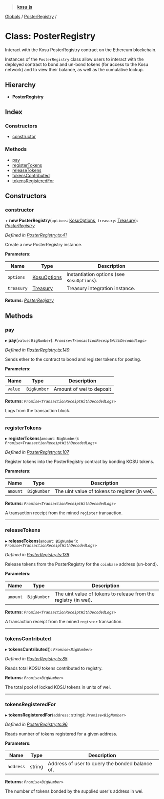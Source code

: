 > **[kosu.js](../README.md)**

[Globals](../globals.md) / [PosterRegistry](posterregistry.md) /

# Class: PosterRegistry

Interact with the Kosu PosterRegistry contract on the Ethereum blockchain.

Instances of the `PosterRegistry` class allow users to interact with the
deployed contract to bond and un-bond tokens (for access to the Kosu network)
and to view their balance, as well as the cumulative lockup.

## Hierarchy

-   **PosterRegistry**

## Index

### Constructors

-   [constructor](posterregistry.md#constructor)

### Methods

-   [pay](posterregistry.md#pay)
-   [registerTokens](posterregistry.md#registertokens)
-   [releaseTokens](posterregistry.md#releasetokens)
-   [tokensContributed](posterregistry.md#tokenscontributed)
-   [tokensRegisteredFor](posterregistry.md#tokensregisteredfor)

## Constructors

### constructor

\+ **new PosterRegistry**(`options`: [KosuOptions](../interfaces/kosuoptions.md), `treasury`: [Treasury](treasury.md)): _[PosterRegistry](posterregistry.md)_

_Defined in [PosterRegistry.ts:41](https://github.com/ParadigmFoundation/kosu-monorepo/blob/2f37cabf/packages/kosu.js/src/PosterRegistry.ts#L41)_

Create a new PosterRegistry instance.

**Parameters:**

| Name       | Type                                        | Description                                |
| ---------- | ------------------------------------------- | ------------------------------------------ |
| `options`  | [KosuOptions](../interfaces/kosuoptions.md) | Instantiation options (see `KosuOptions`). |
| `treasury` | [Treasury](treasury.md)                     | Treasury integration instance.             |

**Returns:** _[PosterRegistry](posterregistry.md)_

## Methods

### pay

▸ **pay**(`value`: `BigNumber`): _`Promise<TransactionReceiptWithDecodedLogs>`_

_Defined in [PosterRegistry.ts:149](https://github.com/ParadigmFoundation/kosu-monorepo/blob/2f37cabf/packages/kosu.js/src/PosterRegistry.ts#L149)_

Sends ether to the contract to bond and register tokens for posting.

**Parameters:**

| Name    | Type        | Description              |
| ------- | ----------- | ------------------------ |
| `value` | `BigNumber` | Amount of wei to deposit |

**Returns:** _`Promise<TransactionReceiptWithDecodedLogs>`_

Logs from the transaction block.

---

### registerTokens

▸ **registerTokens**(`amount`: `BigNumber`): _`Promise<TransactionReceiptWithDecodedLogs>`_

_Defined in [PosterRegistry.ts:107](https://github.com/ParadigmFoundation/kosu-monorepo/blob/2f37cabf/packages/kosu.js/src/PosterRegistry.ts#L107)_

Register tokens into the PosterRegistry contract by bonding KOSU tokens.

**Parameters:**

| Name     | Type        | Description                                    |
| -------- | ----------- | ---------------------------------------------- |
| `amount` | `BigNumber` | The uint value of tokens to register (in wei). |

**Returns:** _`Promise<TransactionReceiptWithDecodedLogs>`_

A transaction receipt from the mined `register` transaction.

---

### releaseTokens

▸ **releaseTokens**(`amount`: `BigNumber`): _`Promise<TransactionReceiptWithDecodedLogs>`_

_Defined in [PosterRegistry.ts:138](https://github.com/ParadigmFoundation/kosu-monorepo/blob/2f37cabf/packages/kosu.js/src/PosterRegistry.ts#L138)_

Release tokens from the PosterRegistry for the `coinbase` address (un-bond).

**Parameters:**

| Name     | Type        | Description                                                     |
| -------- | ----------- | --------------------------------------------------------------- |
| `amount` | `BigNumber` | The uint value of tokens to release from the registry (in wei). |

**Returns:** _`Promise<TransactionReceiptWithDecodedLogs>`_

A transaction receipt from the mined `register` transaction.

---

### tokensContributed

▸ **tokensContributed**(): _`Promise<BigNumber>`_

_Defined in [PosterRegistry.ts:85](https://github.com/ParadigmFoundation/kosu-monorepo/blob/2f37cabf/packages/kosu.js/src/PosterRegistry.ts#L85)_

Reads total KOSU tokens contributed to registry.

**Returns:** _`Promise<BigNumber>`_

The total pool of locked KOSU tokens in units of wei.

---

### tokensRegisteredFor

▸ **tokensRegisteredFor**(`address`: string): _`Promise<BigNumber>`_

_Defined in [PosterRegistry.ts:96](https://github.com/ParadigmFoundation/kosu-monorepo/blob/2f37cabf/packages/kosu.js/src/PosterRegistry.ts#L96)_

Reads number of tokens registered for a given address.

**Parameters:**

| Name      | Type   | Description                                     |
| --------- | ------ | ----------------------------------------------- |
| `address` | string | Address of user to query the bonded balance of. |

**Returns:** _`Promise<BigNumber>`_

The number of tokens bonded by the supplied user's address in wei.
